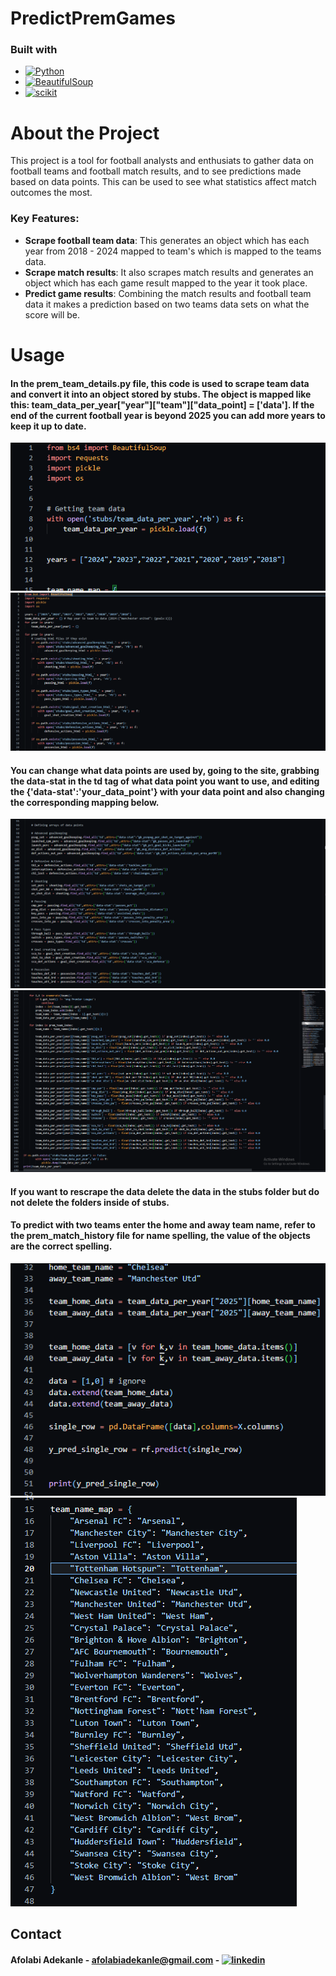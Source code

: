 # PredictPremGames
### Built with
* [![Python][Python.py]][Python-url]
* [![BeautifulSoup][BeautifulSoup.py]][BeautifulSoup-url]
* [![scikit][scikit-learn]][scikit-learn-url]


# About the Project
This project is a tool for football analysts and enthusiats to gather data on football teams and football match results, and to see predictions made based on data points. This can be used to see what statistics affect match outcomes the most.

### Key Features:
- **Scrape football team data**: This generates an object which has each year from 2018 - 2024 mapped to team's which is mapped to the teams data.
- **Scrape match results**: It also scrapes match results and generates an object which has each game result mapped to the year it took place.
- **Predict game results**: Combining the match results and football team data it makes a prediction based on two teams data sets on what the score will be.

# Usage
#### In the prem_team_details.py file, this code is used to scrape team data and convert it into an object stored by stubs. The object is mapped like this: team_data_per_year["year"]["team"]["data_point] = ['data']. If the end of the current football year is beyond 2025 you can add more years to keep it up to date.
![prem_team_stats](./pictures/ppp3.png)
![prem_team_details](./pictures/ppp1.png)
#### You can change what data points are used by, going to the site, grabbing the data-stat in the td tag of what data point you want to use, and editing the {'data-stat':'your_data_point'} with your data point and also changing the corresponding mapping below.
![prem_team_stats](./pictures/ppp1.5.png)
![prem_team_stats](./pictures/ppp2.png)
#### If you want to rescrape the data delete the data in the stubs folder but do not delete the folders inside of stubs.
#### To predict with two teams enter the home and away team name, refer to the prem_match_history file for name spelling, the value of the objects are the correct spelling.
![prem_team_stats](./pictures/ppp6.png)
![prem_team_stats](./pictures/ppp7.png)



## Contact
#### Afolabi Adekanle - afolabiadekanle@gmail.com - [![linkedin][linked-in]][LinkedIn-url]
<!-- MARKDOWN LINKS & IMAGES -->
[BeautifulSoup.py]:https://shields.io/badge/BeautifulSoup-4-green
[BeautifulSoup-url]:https://pypi.org/project/beautifulsoup4/
[scikit-learn]:https://img.shields.io/badge/scikit%20learn-F7931E?style=for-the-badge&logo=scikit-learn&logoColor=white
[scikit-learn-url]:https://scikit-learn.org/stable/#
[Python.py]:https://img.shields.io/badge/python-3670A0?style=for-the-badge&logo=python&logoColor=ffdd54
[Python-url]:https://www.python.org/
[linked-in]: https://img.shields.io/badge/LinkedIn-0077B5?style=for-the-badge&logo=linkedin&logoColor=white
[LinkedIn-url]: https://www.linkedin.com/in/afolabi-adekanle-68428b1b6/
